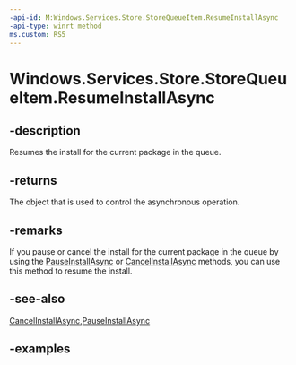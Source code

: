 ```yaml
---
-api-id: M:Windows.Services.Store.StoreQueueItem.ResumeInstallAsync
-api-type: winrt method
ms.custom: RS5
---
```


<!-- Method syntax.
public IAsyncAction StoreQueueItem.ResumeInstallAsync()
-->

# Windows.Services.Store.StoreQueueItem.ResumeInstallAsync

## -description
Resumes the install for the current package in the queue.

## -returns
The object that is used to control the asynchronous operation.

## -remarks
If you pause or cancel the install for the current package in the queue by using the [PauseInstallAsync](storequeueitem_pauseinstallasync_1526538422.md) or [CancelInstallAsync](storequeueitem_cancelinstallasync_474034196.md) methods, you can use this method to resume the install.

## -see-also
[CancelInstallAsync](storequeueitem_cancelinstallasync_474034196.md),[PauseInstallAsync](storequeueitem_pauseinstallasync_1526538422.md)

## -examples
